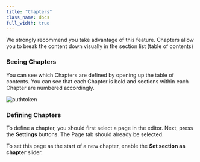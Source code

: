 ```yaml
---
title: "Chapters"
class_name: docs
full_width: true
---
```


We strongly recommend you take advantage of this feature. Chapters allow you to break the content down visually in the section list (table of contents)


### Seeing Chapters
You can see which Chapters are defined by opening up the table of contents. You can see that each Chapter is bold and sections within each Chapter are numbered accordingly.

<img alt="authtoken" src="/img/docs/guides/chapter.png" class="simple"/>

### Defining Chapters
To define a chapter, you should first select a page in the editor. Next, press the **Settings** buttons. The Page tab should already be selected.

To set this page as the start of a new chapter, enable the **Set section as chapter** slider.

